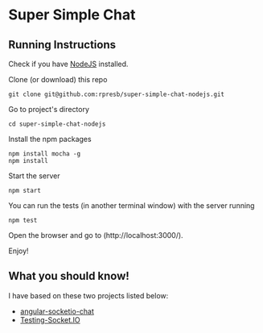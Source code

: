 # Super Simple Chat

## Running Instructions

Check if you have [NodeJS](http://nodejs.org) installed.

Clone (or download) this repo
```
git clone git@github.com:rpresb/super-simple-chat-nodejs.git
```

Go to project's directory
```
cd super-simple-chat-nodejs
```

Install the npm packages
```
npm install mocha -g
npm install
```

Start the server
```
npm start
```

You can run the tests (in another terminal window) with the server running
```
npm test
```

Open the browser and go to (http://localhost:3000/).

Enjoy!

## What you should know!

I have based on these two projects listed below:

* [angular-socketio-chat](https://github.com/krimple/angular-socketio-chat)
* [Testing-Socket.IO](https://github.com/liamks/Testing-Socket.IO)


